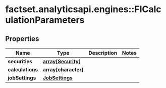 # factset.analyticsapi.engines::FICalculationParameters

## Properties
Name | Type | Description | Notes
------------ | ------------- | ------------- | -------------
**securities** | [**array[Security]**](Security.md) |  | 
**calculations** | **array[character]** |  | 
**jobSettings** | [**JobSettings**](JobSettings.md) |  | 


